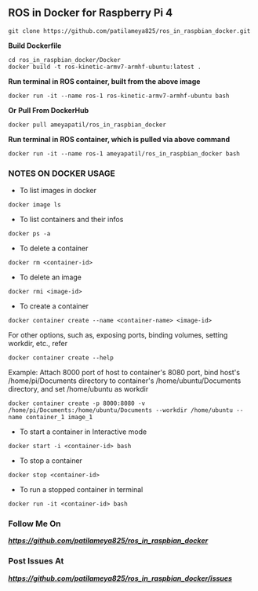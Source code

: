## ROS in Docker for Raspberry Pi 4

```
git clone https://github.com/patilameya825/ros_in_raspbian_docker.git
```

**Build Dockerfile**
```
cd ros_in_raspbian_docker/Docker
docker build -t ros-kinetic-armv7-armhf-ubuntu:latest .
```

**Run terminal in ROS container, built from the above image**
```
docker run -it --name ros-1 ros-kinetic-armv7-armhf-ubuntu bash
```

**Or**
**Pull From DockerHub**
```
docker pull ameyapatil/ros_in_raspbian_docker
```

**Run terminal in ROS container, which is pulled via above command**
```
docker run -it --name ros-1 ameyapatil/ros_in_raspbian_docker bash
```

### NOTES ON DOCKER USAGE
* To list images in docker
```
docker image ls
```
* To list containers and their infos
```
docker ps -a
```
* To delete a container
```
docker rm <container-id>
```
* To delete an image
```
docker rmi <image-id>
```
* To create a container
```
docker container create --name <container-name> <image-id>
```
For other options, such as, exposing ports, binding volumes, setting workdir, etc., refer
```
docker container create --help
```
Example: Attach 8000 port of host to container's 8080 port, bind host's /home/pi/Documents directory to container's /home/ubuntu/Documents directory, and set /home/ubuntu as workdir
```
docker container create -p 8000:8080 -v /home/pi/Documents:/home/ubuntu/Documents --workdir /home/ubuntu --name container_1 image_1
```
* To start a container in Interactive mode
```
docker start -i <container-id> bash
```
* To stop a container
```
docker stop <container-id>
```
* To run a stopped container in terminal
```
docker run -it <container-id> bash
```

### Follow Me On 
***https://github.com/patilameya825/ros_in_raspbian_docker***

### Post Issues At
***https://github.com/patilameya825/ros_in_raspbian_docker/issues***
